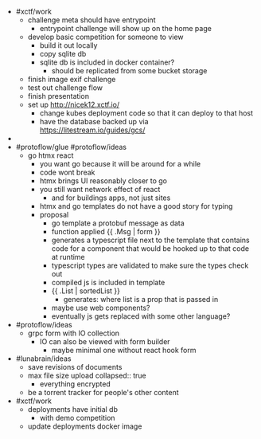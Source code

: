 - #xctf/work
	- challenge meta should have entrypoint
		- entrypoint challenge will show up on the home page
	- develop basic competition for someone to view
		- build it out locally
		- copy sqlite db
		- sqlite db is included in docker container?
			- should be replicated from some bucket storage
	- finish image exif challenge
	- test out challenge flow
	- finish presentation
	- set up http://nicek12.xctf.io/
		- change kubes deployment code so that it can deploy to that host
		- have the database backed up via https://litestream.io/guides/gcs/
-
- #protoflow/glue #protoflow/ideas
	- go htmx react
		- you want go because it will be around for a while
		- code wont break
		- htmx brings UI reasonably closer to go
		- you still want network effect of react
			- and for buildings apps, not just sites
		- htmx and go templates do not have a good story for typing
		- proposal
			- go template a protobuf message as data
			- function applied {{ .Msg | form }}
			- generates a typescript file next to the template that contains code for a component that would be hooked up to that code at runtime
			- typescript types are validated to make sure the types check out
			- compiled js is included in template
			- {{ .List | sortedList }}
				- generates: <SortedList list={list} /> where list is a prop that is passed in
			- maybe use web components?
			- eventually js gets replaced with some other language?
- #protoflow/ideas
	- grpc form with IO collection
		- IO can also be viewed with form builder
			- maybe minimal one without react hook form
- #lunabrain/ideas
	- save revisions of documents
	- max file size upload
	  collapsed:: true
		- everything encrypted
	- be a torrent tracker for people's other content
- #xctf/work
	- deployments have initial db
		- with demo competition
	- update deployments docker image